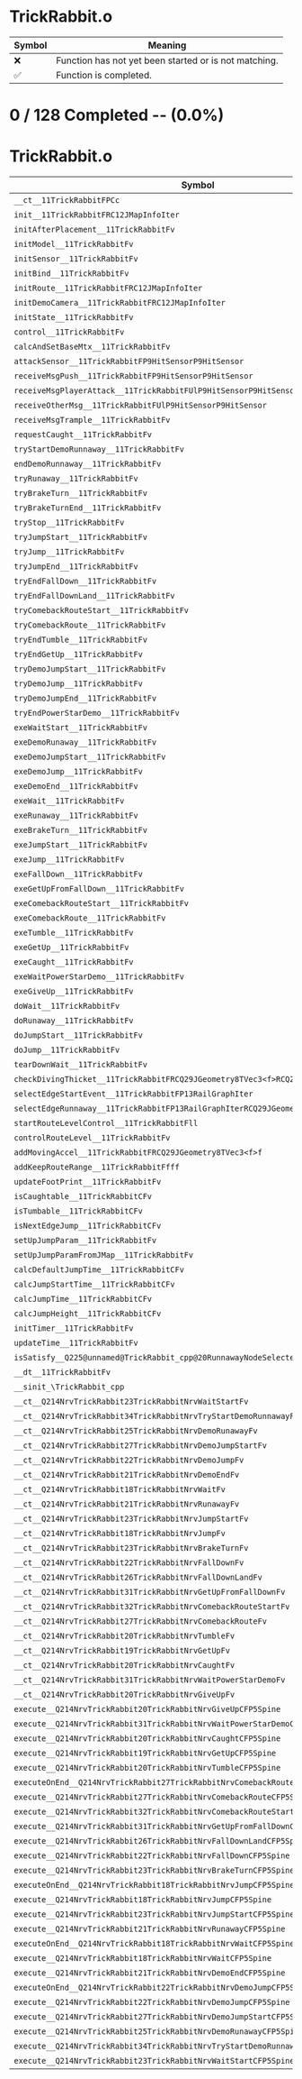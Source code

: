 # TrickRabbit.o
| Symbol | Meaning 
| ------------- | ------------- 
| :x: | Function has not yet been started or is not matching. 
| :white_check_mark: | Function is completed. 


# 0 / 128 Completed -- (0.0%)
# TrickRabbit.o
| Symbol | Decompiled? |
| ------------- | ------------- |
| `__ct__11TrickRabbitFPCc` | :x: |
| `init__11TrickRabbitFRC12JMapInfoIter` | :x: |
| `initAfterPlacement__11TrickRabbitFv` | :x: |
| `initModel__11TrickRabbitFv` | :x: |
| `initSensor__11TrickRabbitFv` | :x: |
| `initBind__11TrickRabbitFv` | :x: |
| `initRoute__11TrickRabbitFRC12JMapInfoIter` | :x: |
| `initDemoCamera__11TrickRabbitFRC12JMapInfoIter` | :x: |
| `initState__11TrickRabbitFv` | :x: |
| `control__11TrickRabbitFv` | :x: |
| `calcAndSetBaseMtx__11TrickRabbitFv` | :x: |
| `attackSensor__11TrickRabbitFP9HitSensorP9HitSensor` | :x: |
| `receiveMsgPush__11TrickRabbitFP9HitSensorP9HitSensor` | :x: |
| `receiveMsgPlayerAttack__11TrickRabbitFUlP9HitSensorP9HitSensor` | :x: |
| `receiveOtherMsg__11TrickRabbitFUlP9HitSensorP9HitSensor` | :x: |
| `receiveMsgTrample__11TrickRabbitFv` | :x: |
| `requestCaught__11TrickRabbitFv` | :x: |
| `tryStartDemoRunnaway__11TrickRabbitFv` | :x: |
| `endDemoRunnaway__11TrickRabbitFv` | :x: |
| `tryRunaway__11TrickRabbitFv` | :x: |
| `tryBrakeTurn__11TrickRabbitFv` | :x: |
| `tryBrakeTurnEnd__11TrickRabbitFv` | :x: |
| `tryStop__11TrickRabbitFv` | :x: |
| `tryJumpStart__11TrickRabbitFv` | :x: |
| `tryJump__11TrickRabbitFv` | :x: |
| `tryJumpEnd__11TrickRabbitFv` | :x: |
| `tryEndFallDown__11TrickRabbitFv` | :x: |
| `tryEndFallDownLand__11TrickRabbitFv` | :x: |
| `tryComebackRouteStart__11TrickRabbitFv` | :x: |
| `tryComebackRoute__11TrickRabbitFv` | :x: |
| `tryEndTumble__11TrickRabbitFv` | :x: |
| `tryEndGetUp__11TrickRabbitFv` | :x: |
| `tryDemoJumpStart__11TrickRabbitFv` | :x: |
| `tryDemoJump__11TrickRabbitFv` | :x: |
| `tryDemoJumpEnd__11TrickRabbitFv` | :x: |
| `tryEndPowerStarDemo__11TrickRabbitFv` | :x: |
| `exeWaitStart__11TrickRabbitFv` | :x: |
| `exeDemoRunaway__11TrickRabbitFv` | :x: |
| `exeDemoJumpStart__11TrickRabbitFv` | :x: |
| `exeDemoJump__11TrickRabbitFv` | :x: |
| `exeDemoEnd__11TrickRabbitFv` | :x: |
| `exeWait__11TrickRabbitFv` | :x: |
| `exeRunaway__11TrickRabbitFv` | :x: |
| `exeBrakeTurn__11TrickRabbitFv` | :x: |
| `exeJumpStart__11TrickRabbitFv` | :x: |
| `exeJump__11TrickRabbitFv` | :x: |
| `exeFallDown__11TrickRabbitFv` | :x: |
| `exeGetUpFromFallDown__11TrickRabbitFv` | :x: |
| `exeComebackRouteStart__11TrickRabbitFv` | :x: |
| `exeComebackRoute__11TrickRabbitFv` | :x: |
| `exeTumble__11TrickRabbitFv` | :x: |
| `exeGetUp__11TrickRabbitFv` | :x: |
| `exeCaught__11TrickRabbitFv` | :x: |
| `exeWaitPowerStarDemo__11TrickRabbitFv` | :x: |
| `exeGiveUp__11TrickRabbitFv` | :x: |
| `doWait__11TrickRabbitFv` | :x: |
| `doRunaway__11TrickRabbitFv` | :x: |
| `doJumpStart__11TrickRabbitFv` | :x: |
| `doJump__11TrickRabbitFv` | :x: |
| `tearDownWait__11TrickRabbitFv` | :x: |
| `checkDivingThicket__11TrickRabbitFRCQ29JGeometry8TVec3<f>RCQ29JGeometry8TVec3<f>` | :x: |
| `selectEdgeStartEvent__11TrickRabbitFP13RailGraphIter` | :x: |
| `selectEdgeRunnaway__11TrickRabbitFP13RailGraphIterRCQ29JGeometry8TVec3<f>f` | :x: |
| `startRouteLevelControl__11TrickRabbitFll` | :x: |
| `controlRouteLevel__11TrickRabbitFv` | :x: |
| `addMovingAccel__11TrickRabbitFRCQ29JGeometry8TVec3<f>f` | :x: |
| `addKeepRouteRange__11TrickRabbitFfff` | :x: |
| `updateFootPrint__11TrickRabbitFv` | :x: |
| `isCaughtable__11TrickRabbitCFv` | :x: |
| `isTumbable__11TrickRabbitCFv` | :x: |
| `isNextEdgeJump__11TrickRabbitCFv` | :x: |
| `setUpJumpParam__11TrickRabbitFv` | :x: |
| `setUpJumpParamFromJMap__11TrickRabbitFv` | :x: |
| `calcDefaultJumpTime__11TrickRabbitCFv` | :x: |
| `calcJumpStartTime__11TrickRabbitCFv` | :x: |
| `calcJumpTime__11TrickRabbitCFv` | :x: |
| `calcJumpHeight__11TrickRabbitCFv` | :x: |
| `initTimer__11TrickRabbitFv` | :x: |
| `updateTime__11TrickRabbitFv` | :x: |
| `isSatisfy__Q225@unnamed@TrickRabbit_cpp@20RunnawayNodeSelecterFR13RailGraphIter` | :x: |
| `__dt__11TrickRabbitFv` | :x: |
| `__sinit_\TrickRabbit_cpp` | :x: |
| `__ct__Q214NrvTrickRabbit23TrickRabbitNrvWaitStartFv` | :x: |
| `__ct__Q214NrvTrickRabbit34TrickRabbitNrvTryStartDemoRunnawayFv` | :x: |
| `__ct__Q214NrvTrickRabbit25TrickRabbitNrvDemoRunawayFv` | :x: |
| `__ct__Q214NrvTrickRabbit27TrickRabbitNrvDemoJumpStartFv` | :x: |
| `__ct__Q214NrvTrickRabbit22TrickRabbitNrvDemoJumpFv` | :x: |
| `__ct__Q214NrvTrickRabbit21TrickRabbitNrvDemoEndFv` | :x: |
| `__ct__Q214NrvTrickRabbit18TrickRabbitNrvWaitFv` | :x: |
| `__ct__Q214NrvTrickRabbit21TrickRabbitNrvRunawayFv` | :x: |
| `__ct__Q214NrvTrickRabbit23TrickRabbitNrvJumpStartFv` | :x: |
| `__ct__Q214NrvTrickRabbit18TrickRabbitNrvJumpFv` | :x: |
| `__ct__Q214NrvTrickRabbit23TrickRabbitNrvBrakeTurnFv` | :x: |
| `__ct__Q214NrvTrickRabbit22TrickRabbitNrvFallDownFv` | :x: |
| `__ct__Q214NrvTrickRabbit26TrickRabbitNrvFallDownLandFv` | :x: |
| `__ct__Q214NrvTrickRabbit31TrickRabbitNrvGetUpFromFallDownFv` | :x: |
| `__ct__Q214NrvTrickRabbit32TrickRabbitNrvComebackRouteStartFv` | :x: |
| `__ct__Q214NrvTrickRabbit27TrickRabbitNrvComebackRouteFv` | :x: |
| `__ct__Q214NrvTrickRabbit20TrickRabbitNrvTumbleFv` | :x: |
| `__ct__Q214NrvTrickRabbit19TrickRabbitNrvGetUpFv` | :x: |
| `__ct__Q214NrvTrickRabbit20TrickRabbitNrvCaughtFv` | :x: |
| `__ct__Q214NrvTrickRabbit31TrickRabbitNrvWaitPowerStarDemoFv` | :x: |
| `__ct__Q214NrvTrickRabbit20TrickRabbitNrvGiveUpFv` | :x: |
| `execute__Q214NrvTrickRabbit20TrickRabbitNrvGiveUpCFP5Spine` | :x: |
| `execute__Q214NrvTrickRabbit31TrickRabbitNrvWaitPowerStarDemoCFP5Spine` | :x: |
| `execute__Q214NrvTrickRabbit20TrickRabbitNrvCaughtCFP5Spine` | :x: |
| `execute__Q214NrvTrickRabbit19TrickRabbitNrvGetUpCFP5Spine` | :x: |
| `execute__Q214NrvTrickRabbit20TrickRabbitNrvTumbleCFP5Spine` | :x: |
| `executeOnEnd__Q214NrvTrickRabbit27TrickRabbitNrvComebackRouteCFP5Spine` | :x: |
| `execute__Q214NrvTrickRabbit27TrickRabbitNrvComebackRouteCFP5Spine` | :x: |
| `execute__Q214NrvTrickRabbit32TrickRabbitNrvComebackRouteStartCFP5Spine` | :x: |
| `execute__Q214NrvTrickRabbit31TrickRabbitNrvGetUpFromFallDownCFP5Spine` | :x: |
| `execute__Q214NrvTrickRabbit26TrickRabbitNrvFallDownLandCFP5Spine` | :x: |
| `execute__Q214NrvTrickRabbit22TrickRabbitNrvFallDownCFP5Spine` | :x: |
| `execute__Q214NrvTrickRabbit23TrickRabbitNrvBrakeTurnCFP5Spine` | :x: |
| `executeOnEnd__Q214NrvTrickRabbit18TrickRabbitNrvJumpCFP5Spine` | :x: |
| `execute__Q214NrvTrickRabbit18TrickRabbitNrvJumpCFP5Spine` | :x: |
| `execute__Q214NrvTrickRabbit23TrickRabbitNrvJumpStartCFP5Spine` | :x: |
| `execute__Q214NrvTrickRabbit21TrickRabbitNrvRunawayCFP5Spine` | :x: |
| `executeOnEnd__Q214NrvTrickRabbit18TrickRabbitNrvWaitCFP5Spine` | :x: |
| `execute__Q214NrvTrickRabbit18TrickRabbitNrvWaitCFP5Spine` | :x: |
| `execute__Q214NrvTrickRabbit21TrickRabbitNrvDemoEndCFP5Spine` | :x: |
| `executeOnEnd__Q214NrvTrickRabbit22TrickRabbitNrvDemoJumpCFP5Spine` | :x: |
| `execute__Q214NrvTrickRabbit22TrickRabbitNrvDemoJumpCFP5Spine` | :x: |
| `execute__Q214NrvTrickRabbit27TrickRabbitNrvDemoJumpStartCFP5Spine` | :x: |
| `execute__Q214NrvTrickRabbit25TrickRabbitNrvDemoRunawayCFP5Spine` | :x: |
| `execute__Q214NrvTrickRabbit34TrickRabbitNrvTryStartDemoRunnawayCFP5Spine` | :x: |
| `execute__Q214NrvTrickRabbit23TrickRabbitNrvWaitStartCFP5Spine` | :x: |

